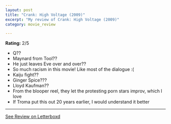 ```yaml
---
layout: post
title: "Crank: High Voltage (2009)"
excerpt: "My review of Crank: High Voltage (2009)"
category: movie_review

---
```


**Rating:** 2/5

* Q??
* Maynard from Tool??
* He just leaves Eve over and over??
* So much racism in this movie! Like most of the dialogue :(
* Kaiju fight??
* Ginger Spice???
* Lloyd Kaufman??
* From the blooper reel, they let the protesting porn stars improv, which I love
* If Troma put this out 20 years earlier, I would understand it better

<hr>

[See Review on Letterboxd](https://boxd.it/6JfYM3)
